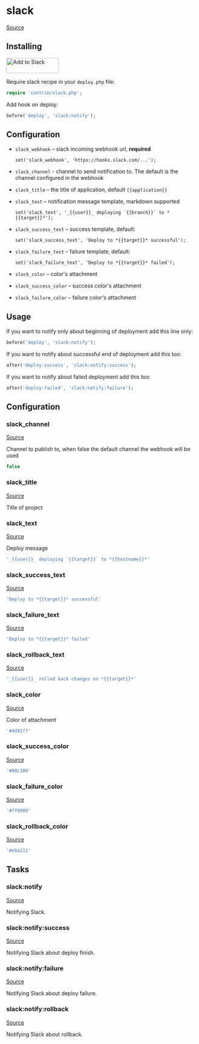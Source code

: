 <!-- DO NOT EDIT THIS FILE! -->
<!-- Instead edit contrib/slack.php -->
<!-- Then run bin/docgen -->

# slack

[Source](/contrib/slack.php)


## Installing

<a href="https://slack.com/oauth/authorize?&client_id=113734341365.225973502034&scope=incoming-webhook"><img alt="Add to Slack" height="40" width="139" src="https://platform.slack-edge.com/img/add_to_slack.png" srcset="https://platform.slack-edge.com/img/add_to_slack.png 1x, https://platform.slack-edge.com/img/add_to_slack@2x.png 2x" /></a>

Require slack recipe in your `deploy.php` file:

```php
require 'contrib/slack.php';
```

Add hook on deploy:

```php
before('deploy', 'slack:notify');
```

## Configuration

- `slack_webhook` – slack incoming webhook url, **required**
  ```
  set('slack_webhook', 'https://hooks.slack.com/...');
  ```
- `slack_channel` - channel to send notification to. The default is the channel configured in the webhook
- `slack_title` – the title of application, default `{{application}}`
- `slack_text` – notification message template, markdown supported
  ```
  set('slack_text', '_{{user}}_ deploying `{{branch}}` to *{{target}}*');
  ```
- `slack_success_text` – success template, default:
  ```
  set('slack_success_text', 'Deploy to *{{target}}* successful');
  ```
- `slack_failure_text` – failure template, default:
  ```
  set('slack_failure_text', 'Deploy to *{{target}}* failed');
  ```

- `slack_color` – color's attachment
- `slack_success_color` – success color's attachment
- `slack_failure_color` – failure color's attachment

## Usage

If you want to notify only about beginning of deployment add this line only:

```php
before('deploy', 'slack:notify');
```

If you want to notify about successful end of deployment add this too:

```php
after('deploy:success', 'slack:notify:success');
```

If you want to notify about failed deployment add this too:

```php
after('deploy:failed', 'slack:notify:failure');
```




## Configuration
### slack_channel
[Source](https://github.com/deployphp/deployer/blob/master/contrib/slack.php#L71)

Channel to publish to, when false the default channel the webhook will be used

```php title="Default value"
false
```


### slack_title
[Source](https://github.com/deployphp/deployer/blob/master/contrib/slack.php#L74)

Title of project



### slack_text
[Source](https://github.com/deployphp/deployer/blob/master/contrib/slack.php#L79)

Deploy message

```php title="Default value"
'_{{user}}_ deploying `{{target}}` to *{{hostname}}*'
```


### slack_success_text
[Source](https://github.com/deployphp/deployer/blob/master/contrib/slack.php#L80)



```php title="Default value"
'Deploy to *{{target}}* successful'
```


### slack_failure_text
[Source](https://github.com/deployphp/deployer/blob/master/contrib/slack.php#L81)



```php title="Default value"
'Deploy to *{{target}}* failed'
```


### slack_rollback_text
[Source](https://github.com/deployphp/deployer/blob/master/contrib/slack.php#L82)



```php title="Default value"
'_{{user}}_ rolled back changes on *{{target}}*'
```


### slack_color
[Source](https://github.com/deployphp/deployer/blob/master/contrib/slack.php#L85)

Color of attachment

```php title="Default value"
'#4d91f7'
```


### slack_success_color
[Source](https://github.com/deployphp/deployer/blob/master/contrib/slack.php#L86)



```php title="Default value"
'#00c100'
```


### slack_failure_color
[Source](https://github.com/deployphp/deployer/blob/master/contrib/slack.php#L87)



```php title="Default value"
'#ff0909'
```


### slack_rollback_color
[Source](https://github.com/deployphp/deployer/blob/master/contrib/slack.php#L88)



```php title="Default value"
'#eba211'
```



## Tasks

### slack:notify
[Source](https://github.com/deployphp/deployer/blob/master/contrib/slack.php#L100)

Notifying Slack.




### slack:notify:success
[Source](https://github.com/deployphp/deployer/blob/master/contrib/slack.php#L120)

Notifying Slack about deploy finish.




### slack:notify:failure
[Source](https://github.com/deployphp/deployer/blob/master/contrib/slack.php#L140)

Notifying Slack about deploy failure.




### slack:notify:rollback
[Source](https://github.com/deployphp/deployer/blob/master/contrib/slack.php#L160)

Notifying Slack about rollback.




